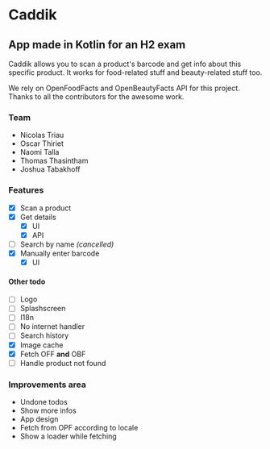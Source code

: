 # Caddik
## App made in Kotlin for an H2 exam

Caddik allows you to scan a product's barcode and get info about this specific product. It works for food-related stuff and beauty-related stuff too.

We rely on OpenFoodFacts and OpenBeautyFacts API for this project. Thanks to all the contributors for the awesome work.

### Team

- Nicolas Triau
- Oscar Thiriet
- Naomi Talla
- Thomas Thasintham
- Joshua Tabakhoff

### Features
- [x] Scan a product
- [x] Get details
  - [x] UI
  - [x] API
- [ ] Search by name _(cancelled)_
- [x] Manually enter barcode
  - [x] UI

#### Other todo
- [ ] Logo
- [ ] Splashscreen
- [ ] I18n
- [ ] No internet handler
- [ ] Search history
- [x] Image cache
- [x] Fetch OFF **and** OBF
- [ ] Handle product not found

### Improvements area
- Undone todos
- Show more infos
- App design
- Fetch from OPF according to locale
- Show a loader while fetching
